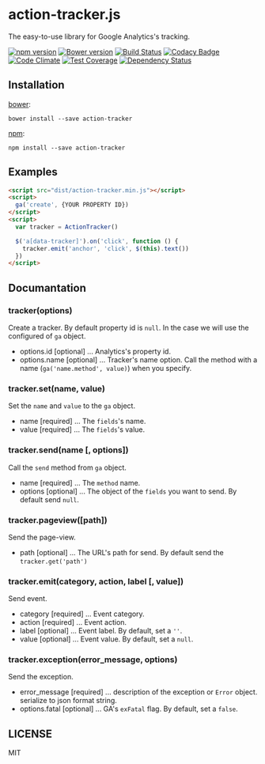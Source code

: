 # action-tracker.js

The easy-to-use library for Google Analytics's tracking.

[![npm version](https://badge.fury.io/js/action-tracker.svg)](http://badge.fury.io/js/action-tracker.js)
[![Bower version](https://badge.fury.io/bo/action-tracker.svg)](http://badge.fury.io/bo/action-tracker.js)
[![Build Status](https://travis-ci.org/rymizuki/action-tracker.js.svg?branch=master)](https://travis-ci.org/rymizuki/action-tracker.js)
[![Codacy Badge](https://www.codacy.com/project/badge/5d397cce7c904909a1e26d69bd7f6a99)](https://www.codacy.com/app/ry-mizuki/action-tracker.js)
[![Code Climate](https://codeclimate.com/github/rymizuki/action-tracker.js/badges/gpa.svg)](https://codeclimate.com/github/rymizuki/action-tracker.js)
[![Test Coverage](https://codeclimate.com/github/rymizuki/action-tracker.js/badges/coverage.svg)](https://codeclimate.com/github/rymizuki/action-tracker.js/coverage)
[![Dependency Status](https://gemnasium.com/rymizuki/action-tracker.js.svg)](https://gemnasium.com/rymizuki/action-tracker.js) 

## Installation

[bower](http://bower.io/):
```
bower install --save action-tracker
```

[npm](https://www.npmjs.com/):
```
npm install --save action-tracker
```

## Examples

```html
<script src="dist/action-tracker.min.js"></script>
<script>
  ga('create', {YOUR PROPERTY ID})
</script>
<script>
  var tracker = ActionTracker()

  $('a[data-tracker]').on('click', function () {
    tracker.emit('anchor', 'click', $(this).text())
  })
</script>
```

## Documantation

### tracker(options)

Create a tracker.
By default property id is `null`. In the case we will use the configured of `ga` object.

- options.id   [optional] ... Analytics's property id.
- options.name [optional] ... Tracker's name option. Call the method with a name (`ga('name.method', value)`) when you specify.

### tracker.set(name, value)

Set the `name` and `value` to the `ga` object.

- name  [required] ... The `fields`'s name.
- value [required] ... The `fields`'s value.

### tracker.send(name [, options])

Call the `send` method from `ga` object.

- name    [required] ... The `method` name.
- options [optional] ... The object of the `fields` you want to send. By default send `null`.

### tracker.pageview([path])

Send the page-view.

- path [optional] ... The URL's path for send. By default send the `tracker.get('path')`

### tracker.emit(category, action, label [, value])

Send event.

- category [required] ... Event category.
- action   [required] ... Event action.
- label    [optional] ... Event label. By default, set a `''`.
- value    [optional] ... Event value. By default, set a `null`.

### tracker.exception(error_message, options)

Send the exception.

- error_message [required] ... description of the exception or `Error` object. serialize to json format string.
- options.fatal [optional] ... GA's `exFatal` flag. By default, set a `false`.

## LICENSE

MIT
